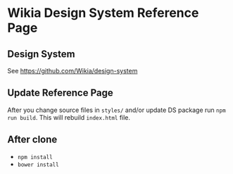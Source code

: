 # Wikia Design System Reference Page

## Design System

See https://github.com/Wikia/design-system

## Update Reference Page

After you change source files in `styles/` and/or update DS package run `npm run build`. This will rebuild `index.html` file. 

## After clone

* `npm install`
* `bower install`
